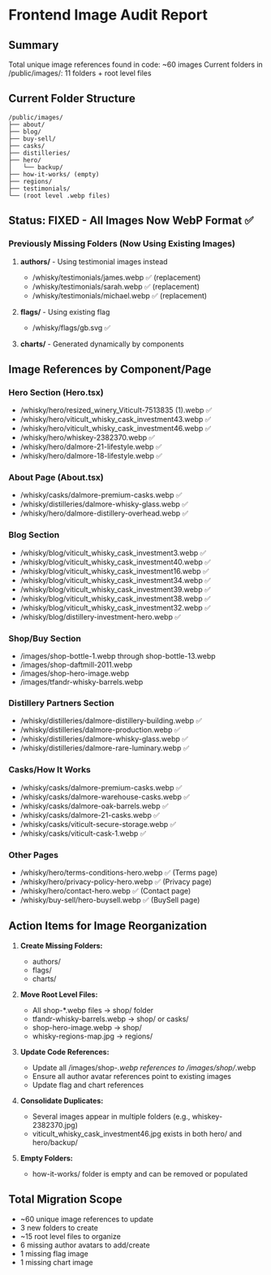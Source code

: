 # Frontend Image Audit Report

## Summary
Total unique image references found in code: ~60 images
Current folders in /public/images/: 11 folders + root level files

## Current Folder Structure
```
/public/images/
├── about/
├── blog/
├── buy-sell/
├── casks/
├── distilleries/
├── hero/
│   └── backup/
├── how-it-works/ (empty)
├── regions/
├── testimonials/
└── (root level .webp files)
```

## Status: FIXED - All Images Now WebP Format ✅

### Previously Missing Folders (Now Using Existing Images)
1. **authors/** - Using testimonial images instead
   - /whisky/testimonials/james.webp ✅ (replacement)
   - /whisky/testimonials/sarah.webp ✅ (replacement)
   - /whisky/testimonials/michael.webp ✅ (replacement)

2. **flags/** - Using existing flag
   - /whisky/flags/gb.svg ✅

3. **charts/** - Generated dynamically by components

## Image References by Component/Page

### Hero Section (Hero.tsx)
- /whisky/hero/resized_winery_Viticult-7513835 (1).webp ✅
- /whisky/hero/viticult_whisky_cask_investment43.webp ✅
- /whisky/hero/viticult_whisky_cask_investment46.webp ✅
- /whisky/hero/whiskey-2382370.webp ✅
- /whisky/hero/dalmore-21-lifestyle.webp ✅
- /whisky/hero/dalmore-18-lifestyle.webp ✅

### About Page (About.tsx)
- /whisky/casks/dalmore-premium-casks.webp ✅
- /whisky/distilleries/dalmore-whisky-glass.webp ✅
- /whisky/hero/dalmore-distillery-overhead.webp ✅

### Blog Section
- /whisky/blog/viticult_whisky_cask_investment3.webp ✅
- /whisky/blog/viticult_whisky_cask_investment40.webp ✅
- /whisky/blog/viticult_whisky_cask_investment16.webp ✅
- /whisky/blog/viticult_whisky_cask_investment34.webp ✅
- /whisky/blog/viticult_whisky_cask_investment39.webp ✅
- /whisky/blog/viticult_whisky_cask_investment38.webp ✅
- /whisky/blog/viticult_whisky_cask_investment32.webp ✅
- /whisky/blog/distillery-investment-hero.webp ✅

### Shop/Buy Section
- /images/shop-bottle-1.webp through shop-bottle-13.webp
- /images/shop-daftmill-2011.webp
- /images/shop-hero-image.webp
- /images/tfandr-whisky-barrels.webp

### Distillery Partners Section
- /whisky/distilleries/dalmore-distillery-building.webp ✅
- /whisky/distilleries/dalmore-production.webp ✅
- /whisky/distilleries/dalmore-whisky-glass.webp ✅
- /whisky/distilleries/dalmore-rare-luminary.webp ✅

### Casks/How It Works
- /whisky/casks/dalmore-premium-casks.webp ✅
- /whisky/casks/dalmore-warehouse-casks.webp ✅
- /whisky/casks/dalmore-oak-barrels.webp ✅
- /whisky/casks/dalmore-21-casks.webp ✅
- /whisky/casks/viticult-secure-storage.webp ✅
- /whisky/casks/viticult-cask-1.webp ✅

### Other Pages
- /whisky/hero/terms-conditions-hero.webp ✅ (Terms page)
- /whisky/hero/privacy-policy-hero.webp ✅ (Privacy page)
- /whisky/hero/contact-hero.webp ✅ (Contact page)
- /whisky/buy-sell/hero-buysell.webp ✅ (BuySell page)

## Action Items for Image Reorganization

1. **Create Missing Folders:**
   - authors/
   - flags/
   - charts/

2. **Move Root Level Files:**
   - All shop-*.webp files → shop/ folder
   - tfandr-whisky-barrels.webp → shop/ or casks/
   - shop-hero-image.webp → shop/
   - whisky-regions-map.jpg → regions/

3. **Update Code References:**
   - Update all /images/shop-*.webp references to /images/shop/*.webp
   - Ensure all author avatar references point to existing images
   - Update flag and chart references

4. **Consolidate Duplicates:**
   - Several images appear in multiple folders (e.g., whiskey-2382370.jpg)
   - viticult_whisky_cask_investment46.jpg exists in both hero/ and hero/backup/

5. **Empty Folders:**
   - how-it-works/ folder is empty and can be removed or populated

## Total Migration Scope
- ~60 unique image references to update
- 3 new folders to create
- ~15 root level files to organize
- 6 missing author avatars to add/create
- 1 missing flag image
- 1 missing chart image